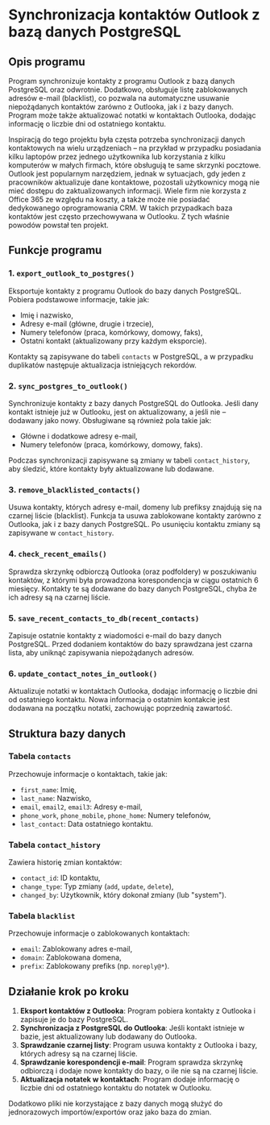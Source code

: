 # Synchronizacja kontaktów Outlook z bazą danych PostgreSQL

## Opis programu
Program synchronizuje kontakty z programu Outlook z bazą danych PostgreSQL oraz odwrotnie. Dodatkowo, obsługuje listę zablokowanych adresów e-mail (blacklist), co pozwala na automatyczne usuwanie niepożądanych kontaktów zarówno z Outlooka, jak i z bazy danych. Program może także aktualizować notatki w kontaktach Outlooka, dodając informację o liczbie dni od ostatniego kontaktu.

Inspiracją do tego projektu była częsta potrzeba synchronizacji danych kontaktowych na wielu urządzeniach – na przykład w przypadku posiadania kilku laptopów przez jednego użytkownika lub korzystania z kilku komputerów w małych firmach, które obsługują te same skrzynki pocztowe. Outlook jest popularnym narzędziem, jednak w sytuacjach, gdy jeden z pracowników aktualizuje dane kontaktowe, pozostali użytkownicy mogą nie mieć dostępu do zaktualizowanych informacji. Wiele firm nie korzysta z Office 365 ze względu na koszty, a także może nie posiadać dedykowanego oprogramowania CRM. W takich przypadkach baza kontaktów jest często przechowywana w Outlooku. Z tych właśnie powodów powstał ten projekt.

## Funkcje programu

### 1. `export_outlook_to_postgres()`
Eksportuje kontakty z programu Outlook do bazy danych PostgreSQL. Pobiera podstawowe informacje, takie jak:
- Imię i nazwisko,
- Adresy e-mail (główne, drugie i trzecie),
- Numery telefonów (praca, komórkowy, domowy, faks),
- Ostatni kontakt (aktualizowany przy każdym eksporcie).

Kontakty są zapisywane do tabeli `contacts` w PostgreSQL, a w przypadku duplikatów następuje aktualizacja istniejących rekordów.

### 2. `sync_postgres_to_outlook()`
Synchronizuje kontakty z bazy danych PostgreSQL do Outlooka. Jeśli dany kontakt istnieje już w Outlooku, jest on aktualizowany, a jeśli nie – dodawany jako nowy. Obsługiwane są również pola takie jak:
- Główne i dodatkowe adresy e-mail,
- Numery telefonów (praca, komórkowy, domowy, faks).

Podczas synchronizacji zapisywane są zmiany w tabeli `contact_history`, aby śledzić, które kontakty były aktualizowane lub dodawane.

### 3. `remove_blacklisted_contacts()`
Usuwa kontakty, których adresy e-mail, domeny lub prefiksy znajdują się na czarnej liście (blacklist). Funkcja ta usuwa zablokowane kontakty zarówno z Outlooka, jak i z bazy danych PostgreSQL. Po usunięciu kontaktu zmiany są zapisywane w `contact_history`.

### 4. `check_recent_emails()`
Sprawdza skrzynkę odbiorczą Outlooka (oraz podfoldery) w poszukiwaniu kontaktów, z którymi była prowadzona korespondencja w ciągu ostatnich 6 miesięcy. Kontakty te są dodawane do bazy danych PostgreSQL, chyba że ich adresy są na czarnej liście.

### 5. `save_recent_contacts_to_db(recent_contacts)`
Zapisuje ostatnie kontakty z wiadomości e-mail do bazy danych PostgreSQL. Przed dodaniem kontaktów do bazy sprawdzana jest czarna lista, aby uniknąć zapisywania niepożądanych adresów.

### 6. `update_contact_notes_in_outlook()`
Aktualizuje notatki w kontaktach Outlooka, dodając informację o liczbie dni od ostatniego kontaktu. Nowa informacja o ostatnim kontakcie jest dodawana na początku notatki, zachowując poprzednią zawartość.

## Struktura bazy danych

### Tabela `contacts`
Przechowuje informacje o kontaktach, takie jak:
- `first_name`: Imię,
- `last_name`: Nazwisko,
- `email`, `email2`, `email3`: Adresy e-mail,
- `phone_work`, `phone_mobile`, `phone_home`: Numery telefonów,
- `last_contact`: Data ostatniego kontaktu.

### Tabela `contact_history`
Zawiera historię zmian kontaktów:
- `contact_id`: ID kontaktu,
- `change_type`: Typ zmiany (`add`, `update`, `delete`),
- `changed_by`: Użytkownik, który dokonał zmiany (lub "system").

### Tabela `blacklist`
Przechowuje informacje o zablokowanych kontaktach:
- `email`: Zablokowany adres e-mail,
- `domain`: Zablokowana domena,
- `prefix`: Zablokowany prefiks (np. `noreply@*`).

## Działanie krok po kroku
1. **Eksport kontaktów z Outlooka**: Program pobiera kontakty z Outlooka i zapisuje je do bazy PostgreSQL.
2. **Synchronizacja z PostgreSQL do Outlooka**: Jeśli kontakt istnieje w bazie, jest aktualizowany lub dodawany do Outlooka.
3. **Sprawdzanie czarnej listy**: Program usuwa kontakty z Outlooka i bazy, których adresy są na czarnej liście.
4. **Sprawdzanie korespondencji e-mail**: Program sprawdza skrzynkę odbiorczą i dodaje nowe kontakty do bazy, o ile nie są na czarnej liście.
5. **Aktualizacja notatek w kontaktach**: Program dodaje informację o liczbie dni od ostatniego kontaktu do notatek w Outlooku.

Dodatkowo pliki nie korzystające z bazy danych mogą służyć do jednorazowych importów/exportów oraz jako baza do zmian. 